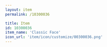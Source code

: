 ```yaml
---
layout: item
permalink: /10300036

title: Item
id: 10300036
item_name: 'Classic Face'
icon_url: 'item/icon/customize/00300036.png'
---
```

